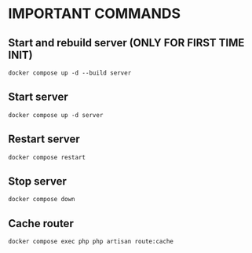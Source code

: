# IMPORTANT COMMANDS

## Start and rebuild server (ONLY FOR FIRST TIME INIT)
`docker compose up -d --build server`

## Start server
`docker compose up -d server`

## Restart server
`docker compose restart`

## Stop server
`docker compose down`

## Cache router
`docker compose exec php php artisan route:cache`
